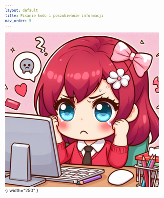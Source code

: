```yaml
---
layout: default
title: Pisanie kodu i poszukiwanie informacji
nav_order: 5
---
```

![](../images/intros/codingknowledge.jpg){: width="250" }